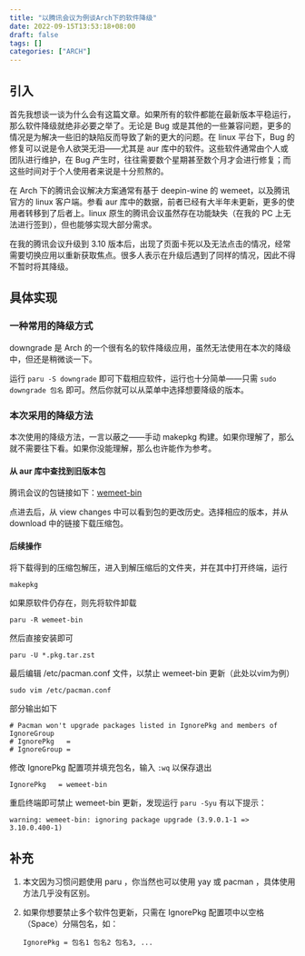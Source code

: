 ```yaml
---
title: "以腾讯会议为例谈Arch下的软件降级"
date: 2022-09-15T13:53:18+08:00
draft: false
tags: []
categories: ["ARCH"]
---
```


## 引入

首先我想谈一谈为什么会有这篇文章。如果所有的软件都能在最新版本平稳运行，那么软件降级就绝非必要之举了。无论是 Bug 或是其他的一些兼容问题，更多的情况是为解决一些旧的缺陷反而导致了新的更大的问题。在 linux 平台下，Bug 的修复可以说是令人欲哭无泪——尤其是 aur 库中的软件。这些软件通常由个人或团队进行维护，在 Bug 产生时，往往需要数个星期甚至数个月才会进行修复；而这些时间对于个人使用者来说是十分煎熬的。

在 Arch 下的腾讯会议解决方案通常有基于 deepin-wine 的 wemeet，以及腾讯官方的 linux 客户端。参看 aur 库中的数据，前者已经有大半年未更新，更多的使用者转移到了后者上。linux 原生的腾讯会议虽然存在功能缺失（在我的 PC 上无法进行签到），但也能够实现大部分需求。

在我的腾讯会议升级到 3.10 版本后，出现了页面卡死以及无法点击的情况，经常需要切换应用以重新获取焦点。很多人表示在升级后遇到了同样的情况，因此不得不暂时将其降级。

## 具体实现

### 一种常用的降级方式

downgrade 是 Arch 的一个很有名的软件降级应用，虽然无法使用在本次的降级中，但还是稍微谈一下。

运行 `paru -S downgrade` 即可下载相应软件，运行也十分简单——只需 `sudo downgrade 包名` 即可。然后你就可以从菜单中选择想要降级的版本。

### 本次采用的降级方法

本次使用的降级方法，一言以蔽之——手动 makepkg 构建。如果你理解了，那么就不需要往下看。如果你没能理解，那么也许能作为参考。

#### 从 aur 库中查找到旧版本包

腾讯会议的包链接如下：[wemeet-bin](https://aur.archlinux.org/packages/wemeet-bin?O=0)

点进去后，从 view changes 中可以看到包的更改历史。选择相应的版本，并从 download 中的链接下载压缩包。

#### 后续操作

将下载得到的压缩包解压，进入到解压缩后的文件夹，并在其中打开终端，运行

```shell
makepkg
```

如果原软件仍存在，则先将软件卸载

```shell
paru -R wemeet-bin
```

然后直接安装即可

```shell
paru -U *.pkg.tar.zst
```

最后编辑 /etc/pacman.conf 文件，以禁止 wemeet-bin 更新（此处以vim为例）

```shell
sudo vim /etc/pacman.conf
```

部分输出如下

```shell
# Pacman won't upgrade packages listed in IgnorePkg and members of IgnoreGroup
# IgnorePkg   =
# IgnoreGroup =
```

修改 IgnorePkg 配置项并填充包名，输入 `:wq` 以保存退出

```shell
IgnorePkg   = wemeet-bin
```

重启终端即可禁止 wemeet-bin 更新，发现运行 `paru -Syu` 有以下提示：

```shell
warning: wemeet-bin: ignoring package upgrade (3.9.0.1-1 => 3.10.0.400-1)
```

## 补充

1. 本文因为习惯问题使用 paru ，你当然也可以使用 yay 或 pacman ，具体使用方法几乎没有区别。

2. 如果你想要禁止多个软件包更新，只需在 IgnorePkg 配置项中以空格（Space）分隔包名，如：

   ```shell
   IgnorePkg = 包名1 包名2 包名3, ...
   ```
